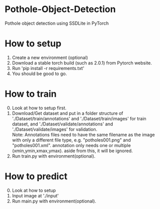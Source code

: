 # Pothole-Object-Detection
Pothole object detection using SSDLite in PyTorch

# How to setup
1. Create a new environment (optional)
2. Download a stable torch build (such as 2.0.1) from Pytorch website.
3. Run 'pip install -r requirements.txt'
4. You should be good to go.

# How to train
0. Look at how to setup first.
1. Download/Get dataset and put in a folder structure of './Dataset/train/annotations' and './Dataset/train/images' for train dataset, and './Dataset/validate/annotations' and './Dataset/validate/images' for validation.<br>
Note: Annotations files need to have the same filename as the image with only a different file type, e.g. "potholes001.png" and "potholes001.xml". annotation only needs one or multiple (xmin,ymin,xmax,ymax). aside from this, it will be ignored.
2. Run train.py with environment(optional).

# How to predict
0. Look at how to setup
1. Input image at './input'
2. Run main.py with environment(optional).
